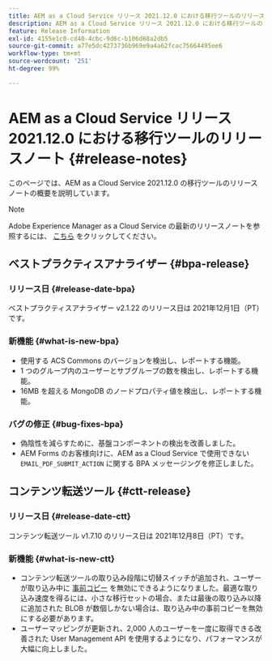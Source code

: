 ```yaml
---
title: AEM as a Cloud Service リリース 2021.12.0 における移行ツールのリリースノート
description: AEM as a Cloud Service リリース 2021.12.0 における移行ツールのリリースノート
feature: Release Information
exl-id: 4155e1c0-cd40-4cbc-9d6c-b106d68a2db5
source-git-commit: a77e5dc4273736b969e9a4a62fcac75664495ee6
workflow-type: tm+mt
source-wordcount: '251'
ht-degree: 99%

---
```


# AEM as a Cloud Service リリース 2021.12.0 における移行ツールのリリースノート {#release-notes}

このページでは、AEM as a Cloud Service 2021.12.0 の移行ツールのリリースノートの概要を説明しています。

>[!NOTE]
>Adobe Experience Manager as a Cloud Service の最新のリリースノートを参照するには、 [こちら](https://experienceleague.adobe.com/docs/experience-manager-cloud-service/release-notes/release-notes/release-notes-current.html?lang=ja) をクリックしてください。

## ベストプラクティスアナライザー {#bpa-release}

### リリース日 {#release-date-bpa}

ベストプラクティスアナライザー v2.1.22 のリリース日は 2021年12月1日（PT）です。

### 新機能 {#what-is-new-bpa}

* 使用する ACS Commons のバージョンを検出し、レポートする機能。
* 1 つのグループ内のユーザーとサブグループの数を検出し、レポートする機能。
* 16MB を超える MongoDB のノードプロパティ値を検出し、レポートする機能。

### バグの修正 {#bug-fixes-bpa}

* 偽陰性を減らすために、基盤コンポーネントの検出を改善しました。
* AEM Forms のお客様向けに、AEM as a Cloud Service で使用できない `EMAIL_PDF_SUBMIT_ACTION` に関する BPA メッセージングを修正しました。


## コンテンツ転送ツール {#ctt-release}

### リリース日 {#release-date-ctt}

コンテンツ転送ツール v1.7.10 のリリース日は 2021年12月8日（PT）です。

### 新機能 {#what-is-new-ctt}

* コンテンツ転送ツールの取り込み段階に切替スイッチが追加され、ユーザーが取り込み中に [事前コピー](https://experienceleague.adobe.com/docs/experience-manager-cloud-service/moving/cloud-migration/content-transfer-tool/handling-large-content-repositories.html) を無効にできるようになりました。最適な取り込み速度を得るには、小さな移行セットの場合、または最後の取り込み以降に追加された BLOB が数個しかない場合は、取り込み中の事前コピーを無効にする必要があります。
* ユーザーマッピングが更新され、2,000 人のユーザーを一度に取得できる改善された User Management API を使用するようになり、パフォーマンスが大幅に向上しました。
